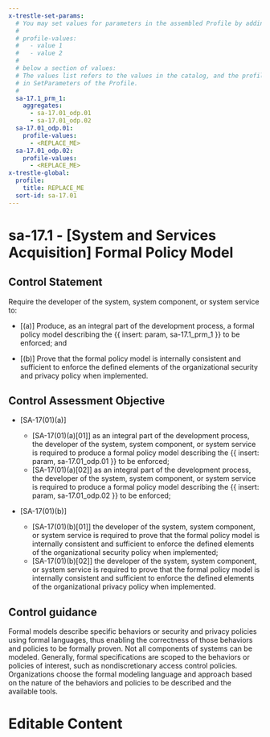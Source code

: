 ```yaml
---
x-trestle-set-params:
  # You may set values for parameters in the assembled Profile by adding
  #
  # profile-values:
  #   - value 1
  #   - value 2
  #
  # below a section of values:
  # The values list refers to the values in the catalog, and the profile-values represent values
  # in SetParameters of the Profile.
  #
  sa-17.1_prm_1:
    aggregates:
      - sa-17.01_odp.01
      - sa-17.01_odp.02
  sa-17.01_odp.01:
    profile-values:
      - <REPLACE_ME>
  sa-17.01_odp.02:
    profile-values:
      - <REPLACE_ME>
x-trestle-global:
  profile:
    title: REPLACE_ME
  sort-id: sa-17.01
---
```


# sa-17.1 - \[System and Services Acquisition\] Formal Policy Model

## Control Statement

Require the developer of the system, system component, or system service to:

- \[(a)\] Produce, as an integral part of the development process, a formal policy model describing the {{ insert: param, sa-17.1_prm_1 }} to be enforced; and

- \[(b)\] Prove that the formal policy model is internally consistent and sufficient to enforce the defined elements of the organizational security and privacy policy when implemented.

## Control Assessment Objective

- \[SA-17(01)(a)\]

  - \[SA-17(01)(a)[01]\] as an integral part of the development process, the developer of the system, system component, or system service is required to produce a formal policy model describing the {{ insert: param, sa-17.01_odp.01 }} to be enforced;
  - \[SA-17(01)(a)[02]\] as an integral part of the development process, the developer of the system, system component, or system service is required to produce a formal policy model describing the {{ insert: param, sa-17.01_odp.02 }} to be enforced;

- \[SA-17(01)(b)\]

  - \[SA-17(01)(b)[01]\] the developer of the system, system component, or system service is required to prove that the formal policy model is internally consistent and sufficient to enforce the defined elements of the organizational security policy when implemented;
  - \[SA-17(01)(b)[02]\] the developer of the system, system component, or system service is required to prove that the formal policy model is internally consistent and sufficient to enforce the defined elements of the organizational privacy policy when implemented.

## Control guidance

Formal models describe specific behaviors or security and privacy policies using formal languages, thus enabling the correctness of those behaviors and policies to be formally proven. Not all components of systems can be modeled. Generally, formal specifications are scoped to the behaviors or policies of interest, such as nondiscretionary access control policies. Organizations choose the formal modeling language and approach based on the nature of the behaviors and policies to be described and the available tools.

# Editable Content

<!-- Make additions and edits below -->
<!-- The above represents the contents of the control as received by the profile, prior to additions. -->
<!-- If the profile makes additions to the control, they will appear below. -->
<!-- The above markdown may not be edited but you may edit the content below, and/or introduce new additions to be made by the profile. -->
<!-- If there is a yaml header at the top, parameter values may be edited. Use --set-parameters to incorporate the changes during assembly. -->
<!-- The content here will then replace what is in the profile for this control, after running profile-assemble. -->
<!-- The current profile has no added parts for this control, but you may add new ones here. -->
<!-- Each addition must have a heading either of the form ## Control my_addition_name -->
<!-- or ## Part a. (where the a. refers to one of the control statement labels.) -->
<!-- "## Control" parts are new parts added after the statement part. -->
<!-- "## Part" parts are new parts added into the top-level statement part with that label. -->
<!-- Subparts may be added with nested hash levels of the form ### My Subpart Name -->
<!-- underneath the parent ## Control or ## Part being added -->
<!-- See https://ibm.github.io/compliance-trestle/tutorials/ssp_profile_catalog_authoring/ssp_profile_catalog_authoring for guidance. -->
